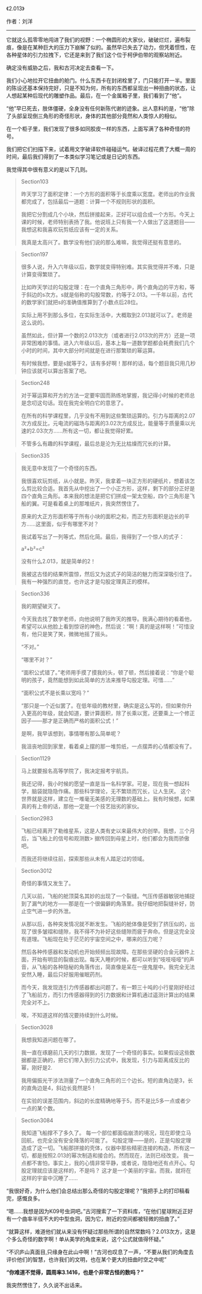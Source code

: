 《2.013》

作者：刘洋

---

它就这么孤零零地闯进了我们的视野：一个椭圆形的大家伙，破破烂烂，遍布裂痕，像是在某种巨大的压力下崩解了似的。虽然早已失去了动力，但凭着惯性，在各种星体的引力拉拽下，它还是来到了我们这个位于柯伊伯带的观察站附近。

确定没有威胁之后，我和古河决定去查看一下。

我们小心地拉开它扭曲的舱门。什么东西卡在封闭栓里了，门只能打开一半。里面的陈设还基本保持完好，只是不知为何，所有的东西都呈现出一种扭曲的状态，让人想起某种后现代的雕塑作品。最后，在一个金属箱子里，我们看到了“他”。

“他”早已死去，肢体僵硬，全身没有任何新陈代谢的迹象。出人意料的是，“他”除了头部呈现倒三角形的奇怪形状，身体的其他部分竟然和人类惊人的相似。

在一个柜子里，我们发现了很多如同胶皮一样的东西，上面写满了各种奇怪的符号。

我们把它们扫描下来，试着用文字破译软件碰碰运气。破译过程花费了大概一周的时间，最后我们得到了一本类似学习笔记或是日记的东西。

我觉得其中很有意义的是以下几则。


> Section103
> 
> 昨天学习了面积定律：一个方形的面积等于长度乘以宽度。老师出的作业我都完成了，包括最后一道题：计算一个不规则形状的面积。
> 
> 我把它分割成几个小块，然后拼接起来，正好可以组合成一个方形。今天上课的时候，老师特别表扬了我。他说班上只有我一个人做出了这道题目——我想这和我喜欢玩剪纸应该有一定的关系。
> 
> 我真是太高兴了。数学没有他们说的那么难嘛，我觉得还挺有意思的。



> Section197
> 
> 很多人说，升入六年级以后，数学就变得特别难。其实我觉得并不难，只是计算变得繁琐了。
> 
> 比如昨天学过的勾股定理：在一个直角三角形中，两个直角边的平方和，等于斜边的s次方。s就是俗称的勾股常数，约等于2.013。一千年以前，古代的数学家们就把s的准确值推算到了小数点后28位。
> 
> 实际上用不到那么多位，在实际生活中，大概取到2.013就可以了。老师是这么说的。
> 
> 虽然如此，但计算一个数的2.013次方（或者进行2.013次的开方）还是一项非常困难的事情。进入六年级以后，基本上每一道数学题都会耗费我们几个小时的时间，其中大部分时间就是在进行那繁琐的幂运算。
> 
> 有时候我想，要是s就等于2，该有多好啊！那样的话，每个题目我只用几秒钟应该就可以算出答案了吧。



> Section248
> 
> 对于幂运算和开方的方法一定要牢固而熟练地掌握，我记得小时候的老师总是念叨这句话。现在我完全明白它的意思了。
> 
> 在所有的科学课程里，几乎没有不用到这些繁琐运算的。引力与距离的2.07次方成反比，元电流的磁场与距离的3.02次方成反比，能量等于质量乘以光速的2.03次方……所有这一切，都让我觉得好累。
> 
> 不管多么有趣的科学课程，最后总是沦为无比枯燥而冗长的计算。



> Section335
> 
> 我无意中发现了一个奇怪的东西。
> 
> 我很喜欢玩剪纸，从小就是。昨天，我拿着一块正方形的硬纸片，想着该怎么剪比较合适。我首先从中挖出了一个小正方形，这样，剩下的部分正好是四个直角三角形。本来我的想法是把它们拼成一架太空船，四个三角形是飞船的翼。可是看着桌上的那堆纸片，我突然愣住了。
> 
> 
> 
> 原来的大正方形面积等于所有小块的面积之和，而正方形面积是边长的平方……这里面，似乎有哪里不对？
> 
> 我试着写出了一列等式，然后化简。最后，我得到了一个惊人的式子：
> 
> a²+b²=c²
> 
> 没有什么2.013，就是简单的2！
> 
> 我被这古怪的结果所震惊，然后又为这式子的简洁的魅力而深深吸引住了。我有一种强烈的直觉，也许这才是勾股定理真正的模样。


> Section336
> 
> 
> 
> 我的期望破灭了。
> 
> 今天我去找了数学老师，向他说明了我昨天的推导。我满心期待的看着他，希望可以从他脸上看到惊讶的神色，然后说：“啊！真的是这样啊！”可惜没有，他只是笑了笑，微微地摇了摇头。
> 
> “不对。”
> 
> “哪里不对？”
> 
> “面积公式错了。”老师用手摸了摸我的头，顿了顿，然后接着说：“你是个聪明的孩子，竟然能想到如此简单的方法来推导勾股定理。可惜……”
> 
> “面积公式不是长乘以宽吗？”
> 
> “那只是一个近似罢了。在低年级的教材里，确实是这么写的，但如果你升入更高的年级，就会知道，要计算面积，除了长乘以宽，还要乘上一个修正因子——那才是正确而严格的面积公式！”
> 
> 是啊，我早该想到，事情哪有那么简单呢？
> 
> 我沮丧地回到家里，看着桌上摆的那一堆剪纸，一点摆弄的心情都没有了。



> Section1129
> 
> 马上就要报名高等学院了，我决定报考宇航员。
> 
> 我还记得，我小时候的愿望一直是当一名科学家。可是，现在我一想起科学，脑袋就隐隐作痛。那些科学理论，无不繁琐而冗长，让人生厌。
> 这个世界就是这样，建立在一堆毫无美感的无理数的基础上。我有时候想，如果真的有上帝的话，那他一定是一个技艺拙劣的家伙。

> Section2983
> 
> 飞船已经离开了勒维星系，这是人类有史以来最伟大的创举。我想，三个月后，当飞船上的信号和观测数> 据传回到母星上时，他们都会为我而骄傲吧。
> 
> 而我还将继续往前，探索那些从未有人踏足过的领域。

> Section3012
> 
> 奇怪的事情又发生了。
> 
> 几天以前，飞船的舱顶莫名其妙的出现了一个裂缝。气压传感器敏锐地捕捉到了漏气的地方——那是在一个很偏僻的角落里。我仔细地把裂缝补好，防止空气进一步的外泄。
> 
> 从那以后，各种突发情况就不断发生。飞船的舱体像是受到了挤压似的，出现了很多皱褶和缝隙，我不得不为补好这些缝隙而疲于奔命。但是这完全没有道理。飞船现在处于茫茫的宇宙空间之中，哪来的压力呢？
> 
> 然后各种传感器和发动机也开始频频出现故障。在那些坚硬的合金元器件上面，开始有明显的裂痕出现。每天入睡的时候，都可以听到“吱吱哑哑”的声音，从飞船的各种隐秘的角落传出，简直像是呆在一座鬼屋中。我完全无法安然入睡，最后只好服用催眠药剂。
> 
> 而今天，我发现连引力传感器都出问题了。有一颗三十吨的小行星刚好经过了飞船前方，而引力传感器得到的引力数据和计算机通过遥测计算出的结果完全对不上。
> 
> 唉，不知道这样的情况要持续到什么时候。

> Section3028
> 
> 我想我知道问题在哪了。
> 
> 我一直在琢磨前几天的引力数据，发现了一个奇怪的事实。如果假设这些数据都是正确的，把它们带入到引力公式中，我发现，引力与距离成反比的幂，刚好是2.
> 
> 我用偏振光干涉法测量了一个直角三角形的三个边长。短的直角边是3，长的直角边是4，斜边长竟然是5！
> 
> 在实验的误差范围内，斜边的长度精确地等于5，而不是比5多一点或者少一点的某个数。

> Section3084
> 
> 我知道飞船撑不了多久了。
> 每一个部位都面临崩溃的境况，现在即使立马回航，也完全没有安全降落的可能了。
> 勾股定理——是的，正是勾股定理造成了这一切。飞船那拼接的壳体，仪器中那些精密连接的构造，所有这一切，都是按照2.013的幂次制造和接合的。然而现在，法则已经改变。
> 我一点都不害怕，事实上，我的心情非常平静，或者说，隐隐地还有点开心。勾股定理就应该是这样的，不是吗？
> 这才是一个美丽的宇宙。而我，就将在这样的宇宙中沉睡了……



“我很好奇，为什么他们会总结出那么奇怪的勾股定理呢？”我把手上的打印稿看完，感慨良多。

“嗯……我想是因为K09号虫洞吧。”古河搜索了一下资料库，“在他们星球附近正好有一个曲率半径不大的中型虫洞，因为它，附近的空间都被轻微的扭曲了。”

“就算这样，难道他们就从来没有怀疑过那些所谓的自然常数吗？2.013次方，这是个多么奇怪的数字啊！单从美学的角度来说，这个公式就值得怀疑。”

“不识庐山真面目,只缘身在此山中啊！”古河也叹息了一声，“不要从我们的角度去评价他们的智慧，也许我们的文明，也在某个更大的扭曲时空之中呢”

**“你难道不觉得，圆周率3.1416，也是个非常古怪的数吗？”**

我突然愣住了，久久说不出话来。
